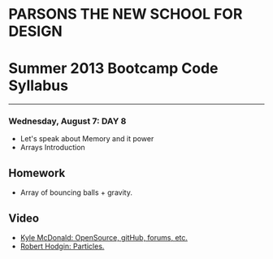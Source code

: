 # PARSONS THE NEW SCHOOL FOR DESIGN
# Summer 2013 Bootcamp Code Syllabus
-------------------------------------------------------------------

### Wednesday, August 7: DAY 8 

* Let's speak about Memory and it power
* Arrays Introduction


## Homework
* Array of bouncing balls + gravity.


## Video
* [Kyle McDonald: OpenSource, gitHub, forums, etc. ](https://vimeo.com/50239840)
* [Robert Hodgin: Particles. ](https://vimeo.com/32300198)

